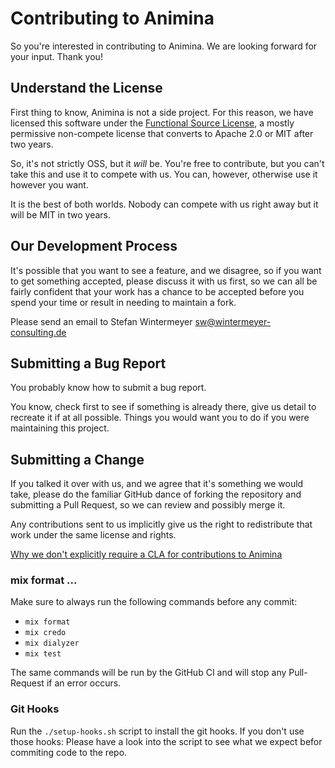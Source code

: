 # Contributing to Animina

So you're interested in contributing to Animina. We are looking forward
for your input. Thank you!

## Understand the License

First thing to know, Animina is not a side project. For this reason, we 
have licensed this software under the 
[Functional Source License](https://fsl.software/), a
mostly permissive non-compete license that converts to Apache 2.0 or MIT 
after two years.

So, it's not strictly OSS, but it _will_ be. You're free to contribute,
but you can't take this and use it to compete with us. You can, however,
otherwise use it however you want.

It is the best of both worlds. Nobody can compete with us right away but 
it will be MIT in two years.

## Our Development Process

It's possible that you want to see a feature, and we disagree, so if you want
to get something accepted, please discuss it with us first, so we can all be
fairly confident that your work has a chance to be accepted before you spend
your time or result in needing to maintain a fork.

Please send an email to Stefan Wintermeyer <sw@wintermeyer-consulting.de>

## Submitting a Bug Report

You probably know how to submit a bug report.

You know, check first to see if something is already there, give us detail to
recreate it if at all possible. Things you would want you to do if you were
maintaining this project.

## Submitting a Change

If you talked it over with us, and we agree that it's something we would take,
please do the familiar GitHub dance of forking the repository and submitting
a Pull Request, so we can review and possibly merge it.

Any contributions sent to us implicitly give us the right to redistribute that
work under the same license and rights.

[Why we don't explicitly require a CLA for contributions to Animina](https://ben.balter.com/2018/01/02/why-you-probably-shouldnt-add-a-cla-to-your-open-source-project/)

### mix format ...

Make sure to always run the following commands before any commit:

- `mix format`
- `mix credo`
- `mix dialyzer`
- `mix test`

The same commands will be run by the GitHub CI and will stop any
Pull-Request if an error occurs.

### Git Hooks

Run the `./setup-hooks.sh` script to install the git hooks. If
you don't use those hooks: Please have a look into the script to see
what we expect befor commiting code to the repo.
